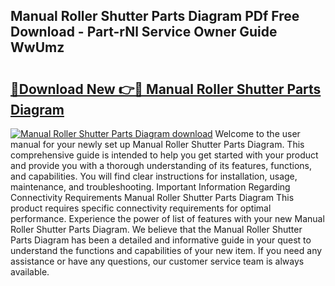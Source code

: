 ## Manual Roller Shutter Parts Diagram PDf Free Download - Part-rNl Service Owner Guide WwUmz

# <h2><a href="http://dfpf4py.blite.top/?on=Manual+Roller+Shutter+Parts+Diagram">🔗Download New 👉🔴 Manual Roller Shutter Parts Diagram</a></h2>

[![Manual Roller Shutter Parts Diagram download](https://i.imgur.com/lujVjoI.png)](http://dfpf4py.blite.top/?on=Manual+Roller+Shutter+Parts+Diagram)
Welcome to the user manual for your newly set up Manual Roller Shutter Parts Diagram. This comprehensive guide is intended to help you get started with your product and provide you with a thorough understanding of its features, functions, and capabilities. You will find clear instructions for installation, usage, maintenance, and troubleshooting. Important Information Regarding Connectivity Requirements Manual Roller Shutter Parts Diagram This product requires specific connectivity requirements for optimal performance. Experience the power of list of features with your new Manual Roller Shutter Parts Diagram. We believe that the Manual Roller Shutter Parts Diagram has been a detailed and informative guide in your quest to understand the functions and capabilities of your new item. If you need any assistance or have any questions, our customer service team is always available.
